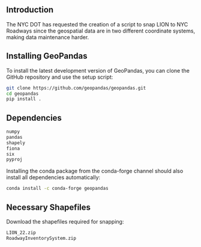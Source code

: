 ## Introduction
The NYC DOT has requested the creation of a script to snap LION to NYC Roadways since the geospatial data are in two different coordinate systems, making data maintenance harder.

## Installing GeoPandas
To install the latest development version of GeoPandas, you can clone the GitHub repository and use the setup script:
```sh
git clone https://github.com/geopandas/geopandas.git
cd geopandas
pip install .
```

## Dependencies
```sh
numpy
pandas
shapely
fiona
six
pyproj
```
Installing the conda package from the conda-forge channel should also install all dependencies automatically:
```sh
conda install -c conda-forge geopandas
```

## Necessary Shapefiles
Download the shapefiles required for snapping:
```sh
LION_22.zip
RoadwayInventorySystem.zip
```
